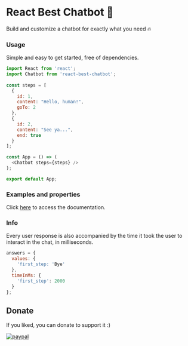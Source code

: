 # React Best Chatbot 🚀

<p>Build and customize a chatbot for exactly what you need 🔥<p>
  
### Usage

Simple and easy to get started, free of dependencies.

```js
import React from 'react';
import Chatbot from 'react-best-chatbot';
  
const steps = [
  {
    id: 1,
    content: "Hello, human!",
    goTo: 2
  }, 
  {
    id: 2,
    content: "See ya...",
    end: true
  }
];

const App = () => (
  <Chatbot steps={steps} />
);

export default App;
```
  
### Examples and properties
  
Click [here](https://lucas-fernando.vercel.app/react-best-chatbot) to access the documentation.

### Info

Every user response is also accompanied by the time it took the user to interact in the chat, in milliseconds.

```js
answers = {
  values: {
    'first_step: 'Bye'
  },
  timeInMs: {
    'first_step': 2000
  } 
};
```

## Donate

If you liked, you can donate to support it :)

[![paypal](https://www.paypalobjects.com/en_US/i/btn/btn_donateCC_LG.gif)](https://www.paypal.com/donate?hosted_button_id=A2PGCFBMK59NL)
